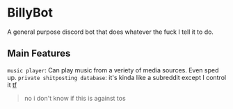 # BillyBot

A general purpose discord bot that does whatever the fuck I tell it to do.

## Main Features

`music player`: Can play music from a veriety of media sources. Even sped up.
`private shitposting database`: it's kinda like a subreddit except I control it [tf](https://knowyourmeme.com/memes/trollface)
> no i don't know if this is against tos
